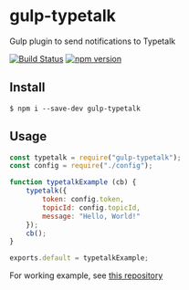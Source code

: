gulp-typetalk
===

Gulp plugin to send notifications to Typetalk

[![Build Status](https://img.shields.io/travis/is2ei/gulp-typetalk/master.svg?style=flat-square)][travis]
[![npm version](https://img.shields.io/npm/v/gulp-typetalk.svg?style=flat-square)][npm]

[travis]: https://travis-ci.com/is2ei/gulp-typetalk
[npm]: https://badge.fury.io/js/gulp-typetalk


## Install

```
$ npm i --save-dev gulp-typetalk
```

## Usage

```javascript
const typetalk = require("gulp-typetalk");
const config = require("./config");

function typetalkExample (cb) {
    typetalk({
        token: config.token,
        topicId: config.topicId,
        message: "Hello, World!"
    });
    cb();
}

exports.default = typetalkExample;
```
For working example, see [this repository](https://github.com/is2ei/gulp-typetalk-example)
